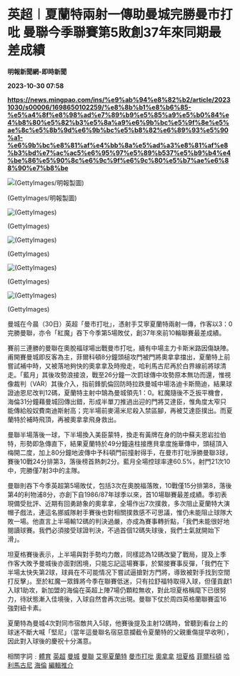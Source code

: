 # 英超︱夏蘭特兩射一傳助曼城完勝曼市打吡 曼聯今季聯賽第5敗創37年來同期最差成績
**明報新聞網-即時新聞**

**2023-10-30 07:58**

**https://news.mingpao.com/ins/%e9%ab%94%e8%82%b2/article/20231030/s00006/1698650102259/%e8%8b%b1%e8%b6%85-%e5%a4%8f%e8%98%ad%e7%89%b9%e5%85%a9%e5%b0%84%e4%b8%80%e5%82%b3%e5%8a%a9%e6%9b%bc%e5%9f%8e%e5%ae%8c%e5%8b%9d%e6%9b%bc%e5%b8%82%e6%89%93%e5%90%a1-%e6%9b%bc%e8%81%af%e4%bb%8a%e5%ad%a3%e8%81%af%e8%b3%bd%e7%ac%ac5%e6%95%97%e5%89%b537%e5%b9%b4%e4%be%86%e5%90%8c%e6%9c%9f%e6%9c%80%e5%b7%ae%e6%88%90%e7%b8%be**

![(GettyImages/明報製圖)](https://fs.mingpao.com/ins/20231030/s00006/fadf57d7f347c05b69ef282124fa8621.jpg)

(GettyImages/明報製圖)

![(GettyImages)](https://fs.mingpao.com/ins/20231030/s00006/faa13e28d0b8e112cd6f4399000c0696.jpg)

(GettyImages)

![(GettyImages)](https://fs.mingpao.com/ins/20231030/s00006/fa9b7b10a7b473719427fa75931d8e49.jpg)

(GettyImages)

![(GettyImages)](https://fs.mingpao.com/ins/20231030/s00006/faa0b2a3019c79fa44c6204f7f38d1d0.jpg)

(GettyImages)

![(GettyImages)](https://fs.mingpao.com/ins/20231030/s00006/fa9c1969f9256b23f864b9ccbefb4d49.jpg)

(GettyImages)

曼城在今晨（30日）英超「曼市打吡」，憑射手艾寧夏蘭特兩射一傳，作客以3：0完勝曼聯，亦令「紅魔」吞下今季第5場敗仗，創37年來前10輪聯賽最差成績。

賽前三連勝的曼聯在奧脫福球場出戰曼市打吡，續有中場主力卡斯米路因傷缺陣。甫開賽曼城即反客為主，菲爾科頓8分鐘頭槌攻門被門將奧拿拿擋出，夏蘭特上前嘗試補中時，又被落地夠快的奧拿拿及時撥走，哈利馬古尼再於白界線前將球清走。「藍月」其後攻勢浪接浪，戰至26分鐘一次罰球傳中攻勢原本無功而還，惟視像裁判（VAR）其後介入，指前鋒凱倫回防時拉跌曼城中場洛迪卡斯簡迪，結果球證迪恩尼改判12碼，夏蘭特主射中鵠為曼城領先1：0。紅魔隨後不乏扳平機會，海倫31分鐘藉曼城回傳出錯，形成半單刀推過出迎的門將艾達臣，惟角度太窄只能傳給般奴費南迪斯射高；完半場前麥湯米尼殺入禁區腳，再被艾達臣撲出。而夏蘭特於補時飛頂，再被奧拿拿飛身救出。

曼聯半場落後一球，下半場換入美臣蒙特，換走有黃牌在身的防中蘇夫恩岩拉伯特，形勢即急傳直下，結果夏蘭特於49分鐘遠柱接應貝拿度施華傳中，頭槌頂入梅開二度，加上80分鐘地波傳中予科頓門前撞射得手，在曼市打吡淨勝曼聯3球，賽後10戰24分排第3，落後榜首熱刺2分。藍月全場控球率達60.5%，射門21次10中，完勝僅7射3中的主隊。

曼聯則吞下今季英超第5場敗仗，包括3次在奧脫福落敗，10戰僅15分排第8，落後第4的利物浦8分，亦創下自1986/87年球季以來，首10場聯賽最差成績。季初表現備受批評、近期有回勇跡象的奧拿拿，全場作出7次撲救，多次阻止夏蘭特大演帽子戲法，連這名挪威隊射手賽後也對相關撲救感不可思議，惟仍未能阻止球隊大敗一場。他直言上半場輸12碼的判決過嚴，亦成為賽事轉折點，「我們未能很好地閱讀球賽。我們必須接受球證判決，不過首個12碼失球後，我們士氣就開始下滑」。

坦夏格賽後表示，上半場與對手勢均力敵，同樣認為12碼改變了戰局，提及上季作客大敗予曼城後亦面對困境，只能忘記這場賽事，於緊接賽事反彈，「我們在下半場太快失第2球，球員在不可能情况下嘗試逼搶對方門將，導致被對手找到空間打反擊」。至於紅魔一眾鋒將今季在聯賽低迷，只有拉舒福特取得入球，但僅貢獻1入球1助攻，新加盟的海倫在英超上陣7場仍顆粒無收，對此坦夏格稱麾下已很努力，待狀態漸入佳境後，入球自然會再次出現。曼聯下仗於周四英格蘭聯賽盃16強對紐卡素。

夏蘭特為曼城4次對同市宿敵共入5球，他賽後提及主射12碼時，曾聽到看台上的球迷不斷大喊「堅尼」（當年這曼聯名宿惡意攔截令夏蘭特的父親重傷提早收咧），因此對入球後的慶祝十分滿意。

相關字詞﹕[體育](https://news.mingpao.com/ins/%e9%ab%94%e8%82%b2/article/20231030/s00006/php/search2.php?pnssection=all&inssection=all&searchtype=A&keywords=%E9%AB%94%E8%82%B2) [英超](https://news.mingpao.com/ins/%e9%ab%94%e8%82%b2/article/20231030/s00006/php/search2.php?pnssection=all&inssection=all&searchtype=A&keywords=%E8%8B%B1%E8%B6%85) [曼城](https://news.mingpao.com/ins/%e9%ab%94%e8%82%b2/article/20231030/s00006/php/search2.php?pnssection=all&inssection=all&searchtype=A&keywords=%E6%9B%BC%E5%9F%8E) [曼聯](https://news.mingpao.com/ins/%e9%ab%94%e8%82%b2/article/20231030/s00006/php/search2.php?pnssection=all&inssection=all&searchtype=A&keywords=%E6%9B%BC%E8%81%AF) [艾寧夏蘭特](https://news.mingpao.com/ins/%e9%ab%94%e8%82%b2/article/20231030/s00006/php/search2.php?pnssection=all&inssection=all&searchtype=A&keywords=%E8%89%BE%E5%AF%A7%E5%A4%8F%E8%98%AD%E7%89%B9) [曼市打吡](https://news.mingpao.com/ins/%e9%ab%94%e8%82%b2/article/20231030/s00006/php/search2.php?pnssection=all&inssection=all&searchtype=A&keywords=%E6%9B%BC%E5%B8%82%E6%89%93%E5%90%A1) [奧拿拿](https://news.mingpao.com/ins/%e9%ab%94%e8%82%b2/article/20231030/s00006/php/search2.php?pnssection=all&inssection=all&searchtype=A&keywords=%E5%A5%A7%E6%8B%BF%E6%8B%BF) [坦夏格](https://news.mingpao.com/ins/%e9%ab%94%e8%82%b2/article/20231030/s00006/php/search2.php?pnssection=all&inssection=all&searchtype=A&keywords=%E5%9D%A6%E5%A4%8F%E6%A0%BC) [菲爾科頓](https://news.mingpao.com/ins/%e9%ab%94%e8%82%b2/article/20231030/s00006/php/search2.php?pnssection=all&inssection=all&searchtype=A&keywords=%E8%8F%B2%E7%88%BE%E7%A7%91%E9%A0%93) [哈利馬古尼](https://news.mingpao.com/ins/%e9%ab%94%e8%82%b2/article/20231030/s00006/php/search2.php?pnssection=all&inssection=all&searchtype=A&keywords=%E5%93%88%E5%88%A9%E9%A6%AC%E5%8F%A4%E5%B0%BC) [海倫](https://news.mingpao.com/ins/%e9%ab%94%e8%82%b2/article/20231030/s00006/php/search2.php?pnssection=all&inssection=all&searchtype=A&keywords=%E6%B5%B7%E5%80%AB) [編輯推介](https://news.mingpao.com/ins/%e9%ab%94%e8%82%b2/article/20231030/s00006/php/search2.php?pnssection=all&inssection=all&searchtype=A&keywords=%E7%B7%A8%E8%BC%AF%E6%8E%A8%E4%BB%8B)
